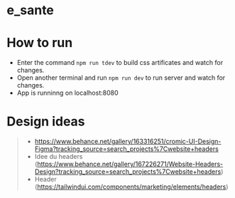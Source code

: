 # e_sante

# How to run
+ Enter the command `npm run tdev` to build css artificates and watch for changes.
+ Open another terminal and run `npm run dev` to run server and watch for changes.
+ App is runninng on localhost:8080

# Design ideas
> + https://www.behance.net/gallery/163316251/cromic-UI-Design-Figma?tracking_source=search_projects%7Cwebsite+headers
> + Idee du headers (https://www.behance.net/gallery/167226271/Website-Headers-Design?tracking_source=search_projects%7Cwebsite+headers)
> + Header (https://tailwindui.com/components/marketing/elements/headers)
